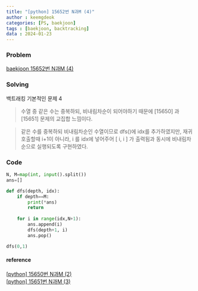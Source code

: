 ```yaml
---
title: "[python] 15652번 N과M (4)"
author : keemgdeok
categories: [PS, baekjoon]
tags : [baekjoon, backtracking]
data : 2024-01-23
---
```



### Problem
[baekjoon 15652번 N과M (4)](https://www.acmicpc.net/problem/15652)


### Solving
백트래킹 기본적인 문제 4
> 수열 중 같은 수는 중복하되, 비내림차순이 되어야하기 때문에 [15650] 과 [15651] 문제의 교집합 느낌이다.

> 같은 수를 중복하되 비내림차순인 수열이므로 dfs()에 idx를 추가하였지만,
> 재귀호출할때 i+1이 아니라, i 를 idx에 넣어주어 [ i, i ] 가 출력됨과 동시에
> 비내림차순으로 실행되도록 구현하였다.



### Code
```python
N, M=map(int, input().split())
ans=[]

def dfs(depth, idx):
    if depth==M:
        print(*ans)
        return
    
    for i in range(idx,N+1):
        ans.append(i)
        dfs(depth+1, i)
        ans.pop()

dfs(0,1)
```


#### reference
[[python] 15650번 N과M (2)](https://keemgdeok.github.io/posts/15650_N%EA%B3%BC-M-(2)/)  
[[python] 15651번 N과M (3)](https://keemgdeok.github.io/posts/15650_N%EA%B3%BC-M-(3)/)